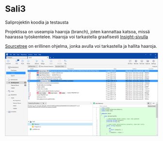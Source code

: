 # Sali3
Saliprojektin koodia ja testausta

Projektissa on useampia haaroja (branch), joten kannattaa katsoa, missä haarassa työskentelee. Haaroja voi tarkastella graafisesti [Insight-sivulla](https://github.com/MikaVainio/Sali3/network)

[Sourcetree](https://www.sourcetreeapp.com/) on erillinen ohjelma, jonka avulla voi tarkastella ja hallita haaroja. 

![alt text](https://github.com/MikaVainio/Sali3/blob/master/SourceTree_Lm0fjbL3Nl.png "Sourcetree visuaalinen haarojen hallintasovellus")
